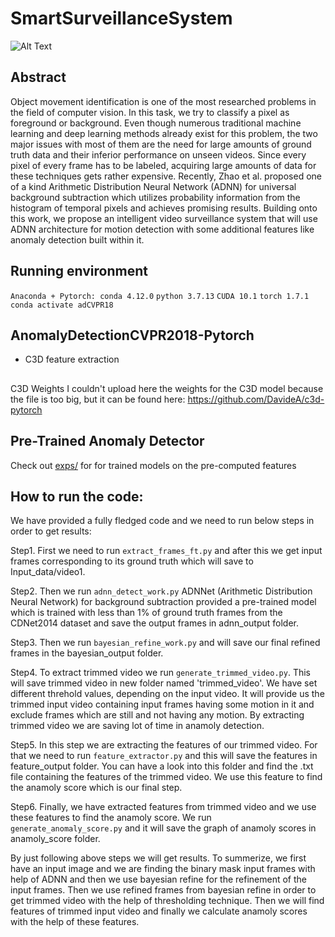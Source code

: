 # SmartSurveillanceSystem
![Alt Text](images/project.jpg)


## Abstract
Object movement identification is one of the most researched problems in the field of computer vision. In this task, we try to classify a pixel as foreground or background. Even though numerous traditional machine learning and deep learning methods already exist for this problem, the two major issues with most of them are the need for large amounts of ground truth data and their inferior performance on unseen videos. Since every pixel of every frame has to be labeled, acquiring large amounts of data for these techniques gets rather expensive. Recently,  Zhao et al. proposed one of a kind Arithmetic Distribution Neural Network (ADNN) for universal background subtraction which utilizes probability information from the histogram of temporal pixels and achieves promising results. Building onto this work, we propose an intelligent video surveillance system that will use ADNN architecture for motion detection with some additional features like anomaly detection built within it.

## Running environment 
`Anaconda + Pytorch: conda 4.12.0` `python 3.7.13` `CUDA 10.1` `torch 1.7.1` `conda activate adCVPR18`

## AnomalyDetectionCVPR2018-Pytorch
* C3D feature extraction

## 
C3D Weights
I couldn't upload here the weights for the C3D model because the file is too big, but it can be found here:
https://github.com/DavideA/c3d-pytorch


## Pre-Trained Anomaly Detector
Check out <a href="exps/c3d/">exps/</a> for for trained models on the pre-computed features

## How to run the code:

We have provided a fully fledged code and we need to run below steps in order to get results:

Step1. First we need to run `extract_frames_ft.py` and after this we get input frames corresponding to its ground truth which will save to Input_data/video1. 

Step2. Then we run `adnn_detect_work.py` ADNNet (Arithmetic Distribution Neural Network) for background subtraction provided a pre-trained model which is trained with less than 1\% of ground truth frames from the CDNet2014 dataset and save the output frames in adnn_output folder. 

Step3. Then we run `bayesian_refine_work.py` and will save our final refined frames in the bayesian_output folder.  

Step4. To extract trimmed video we run `generate_trimmed_video.py`. This will save trimmed video in new folder named 'trimmed_video'. We have set different threhold values, depending on the input video. It will provide us the trimmed input video containing input frames having some motion in it and exclude frames which are still and not having any motion. By extracting trimmed video we are saving lot of time in anamoly detection. 

Step5. In this step we are extracting the features of our trimmed video. For that we need to run `feature_extractor.py` and this will save the features in feature_output folder. You can have a look into this folder and find the .txt file containing the features of the trimmed video. We use this feature to find the anamoly score which is our final step. 

Step6. Finally, we have extracted features from trimmed video and we use these features to find the anamoly score. We run `generate_anomaly_score.py` and it will save the graph of anamoly scores in anamoly_score folder. 

        
By just following above steps we will get results. To summerize, we first have an input image and we are finding the binary mask input frames with help of ADNN and then we use bayesian refine for the refinement of the input frames. Then we use refined frames from bayesian refine in order to get trimmed video with the help of thresholding technique. Then we will find features of trimmed input video and finally we calculate anamoly scores with the help of these features. 
